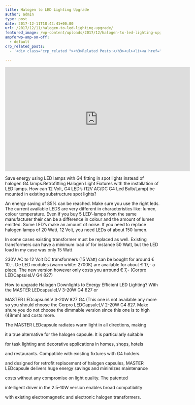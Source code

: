 ```yaml
---
title: Halogen to LED Lighting Upgrade
author: admin
type: post
date: 2017-12-11T18:42:41+00:00
url: /2017/12/11/halogen-to-led-lighting-upgrade/
featured_image: /wp-content/uploads/2017/12/halogen-to-led-lighting-upgrade-1.jpg
ampforwp-amp-on-off:
  - default
crp_related_posts:
  - '<div class="crp_related "><h3>Related Posts:</h3><ul><li><a href="https://scdhub.org/2017/12/25/wastewater-treatment-and-biosolids-management/"    ><img src="https://scdhub.org/wp-content/uploads/2017/12/wastewater-treatment-and-biosoli-150x150.jpg" alt="Wastewater treatment and Biosolids management" title="Wastewater treatment and Biosolids management" width="150" height="150" class="crp_thumb crp_featured" /><span class="crp_title">Wastewater treatment and Biosolids management</span></a></li><li><a href="https://scdhub.org/2018/01/06/household-and-neighborhood-sanitation-infrastructures-excreta-wastewater-disposal-in-developing-countries/"    ><img src="https://scdhub.org/wp-content/plugins/contextual-related-posts/default.png" alt="Household and neighborhood Sanitation Infrastructures: Excreta, wastewater disposal in developing countries" title="Household and neighborhood Sanitation Infrastructures: Excreta, wastewater disposal in developing countries" width="150" height="150" class="crp_thumb crp_default" /><span class="crp_title">Household and neighborhood Sanitation&hellip;</span></a></li><li><a href="https://scdhub.org/2017/12/29/walking-in-sabinas-shoes-world-vision/"    ><img src="https://scdhub.org/wp-content/uploads/2017/12/walking-in-sabinas-shoes-world-v-150x150.jpg" alt="Walking in Sabinas Shoes &#8211; World Vision" title="Walking in Sabinas Shoes &#8211; World Vision" width="150" height="150" class="crp_thumb crp_featured" /><span class="crp_title">Walking in Sabinas Shoes &#8211; World Vision</span></a></li><li><a href="https://scdhub.org/2018/01/06/sanitation-in-emergencies/"    ><img src="https://scdhub.org/wp-content/plugins/contextual-related-posts/default.png" alt="Sanitation in Emergencies" title="Sanitation in Emergencies" width="150" height="150" class="crp_thumb crp_default" /><span class="crp_title">Sanitation in Emergencies</span></a></li><li><a href="https://scdhub.org/2017/07/28/8006/"    ><img src="https://scdhub.org/wp-content/uploads/2017/07/hqdefault-150x150.jpg" alt="Music" title="Music" width="150" height="150" class="crp_thumb crp_featured" /><span class="crp_title">Music</span></a></li><li><a href="https://scdhub.org/founding-board/"    ><img src="https://scdhub.org/wp-content/uploads/2017/04/Screen-Shot-2017-08-14-at-11.39.28-AM-150x150.png" alt="Founding Board" title="Founding Board" width="150" height="150" class="crp_thumb crp_correctfirst" /><span class="crp_title">Founding Board</span></a></li></ul><div class="crp_clear"></div></div>'

---
```

<iframe width="600" height="338" src="https://www.youtube.com/embed/qODrCtyiDWg?feature=oembed" frameborder="0" gesture="media" allow="encrypted-media" allowfullscreen></iframe>

Save energy using LED lamps with G4 fitting in spot lights instead of halogen G4 lamps.Retrofitting Halogen Light Fixtures with the installation of LED lamps. How can 12 Volt, G4 LED&#8217;s (12V AC/DC G4 Led Bulb/Lamp) be mounted in existing substructure spot lights?
  
An energy saving of 85% can be reached. Make sure you use the right leds. The current available LEDS are very different in characteristics like: lumen, colour temperature. Even if you buy 5 LED&#8217;-lamps from the same manufacturer their can be a difference in colour and the amount of lumen emitted. Some LED&#8217;s make an amount of noise. If you need to replace halogen lamps of 20 Watt, 12 Volt, you need LEDs of about 150 lumen.
  
In some cases existing transformer must be replaced as well. Existing transformers can have a minimum load of for instance 50 Watt, but the LED load in my case was only 15 Watt
  
230V AC to 12 Volt DC transformers (15 Watt) can be bought for around € 10,-. De LED modules (warm white: 2700K) are available for about € 17,- a piece. The new version however only costs you arround € 7,- (Corpro LEDCapsuleLV G4 827)
  
How to upgrade Halogen Downlights to Energy Efficient LED Lighting? With the MASTER LEDcapsuleLV 3-20W G4 827 or
  
MASTER LEDcapsuleLV 3-20W 827 G4 (This one is not available any more so you should choose the Corpro LEDCapsuleLV 2-20W G4 827. Make shure you do not choose the dimmable version since this one is to high (48mm) and costs more.
  
The MASTER LEDcapsule radiates warm light in all directions, making
  
it a true alternative for the halogen capsule. It is particularly suitable
  
for task lighting and decorative applications in homes, shops, hotels
  
and restaurants. Compatible with existing fixtures with G4 holders
  
and designed for retrofit replacement of halogen capsules, MASTER LEDcapsule delivers huge energy savings and minimizes maintenance
  
costs without any compromise on light quality. The patented
  
intelligent driver in the 2.5-10W version enables broad compatibility
  
with existing electromagnetic and electronic halogen transformers.